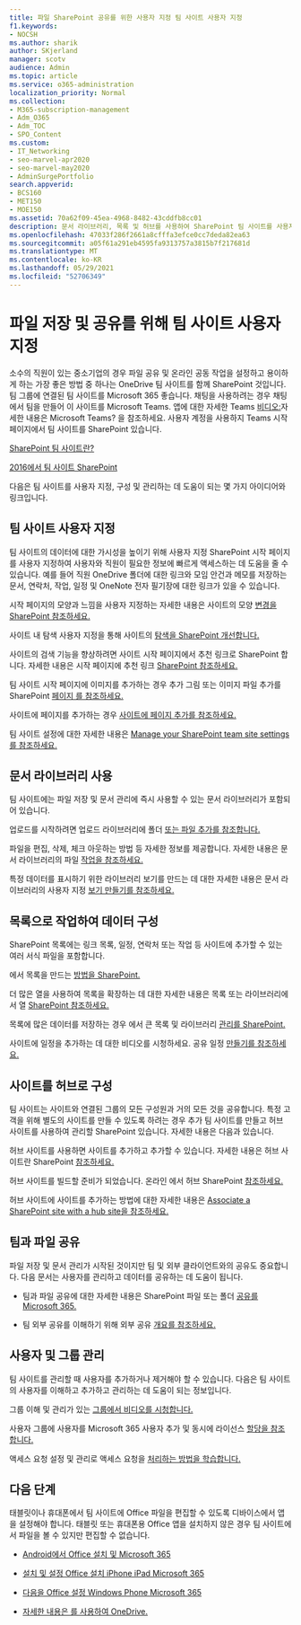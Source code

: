 ```yaml
---
title: 파일 SharePoint 공유를 위한 사용자 지정 팀 사이트 사용자 지정
f1.keywords:
- NOCSH
ms.author: sharik
author: SKjerland
manager: scotv
audience: Admin
ms.topic: article
ms.service: o365-administration
localization_priority: Normal
ms.collection:
- M365-subscription-management
- Adm_O365
- Adm_TOC
- SPO_Content
ms.custom:
- IT_Networking
- seo-marvel-apr2020
- seo-marvel-may2020
- AdminSurgePortfolio
search.appverid:
- BCS160
- MET150
- MOE150
ms.assetid: 70a62f09-45ea-4968-8482-43cddfb8cc01
description: 문서 라이브러리, 목록 및 허브를 사용하여 SharePoint 팀 사이트를 사용자 지정, 구성 및 관리하는 방법을 학습합니다.
ms.openlocfilehash: 47033f286f2661a8cfffa3efce0cc7deda82ea63
ms.sourcegitcommit: a05f61a291eb4595fa9313757a3815b7f217681d
ms.translationtype: MT
ms.contentlocale: ko-KR
ms.lasthandoff: 05/29/2021
ms.locfileid: "52706349"
---
```

# <a name="customize-your-team-site-for-file-storage-and-sharing"></a>파일 저장 및 공유를 위해 팀 사이트 사용자 지정

소수의 직원이 있는 중소기업의 경우 파일 공유 및 온라인 공동 작업을 설정하고 용이하게 하는 가장 좋은 방법 중 하나는 OneDrive 팀 사이트를 함께 SharePoint 것입니다. 팀 그룹에 연결된 팀 사이트를 Microsoft 365 좋습니다. 채팅을 사용하려는 경우 채팅에서 팀을 만들어 이 사이트를 Microsoft Teams. 앱에 대한 자세한 Teams [비디오:](https://support.microsoft.com/office/b98d533f-118e-4bae-bf44-3df2470c2b12)자세한 내용은 Microsoft Teams? 을 참조하세요. 사용자 계정을 사용하지 Teams 시작 페이지에서 팀 사이트를 SharePoint 있습니다. 
  
[SharePoint 팀 사이트란?](https://support.microsoft.com/office/75545757-36c3-46a7-beed-0aaa74f0401e)
  
[2016에서 팀 사이트 SharePoint](https://support.microsoft.com/office/ef10c1e7-15f3-42a3-98aa-b5972711777d)
  
다음은 팀 사이트를 사용자 지정, 구성 및 관리하는 데 도움이 되는 몇 가지 아이디어와 링크입니다.
  
 
## <a name="customize-your-team-site"></a>팀 사이트 사용자 지정

팀 사이트의 데이터에 대한 가시성을 높이기 위해 사용자 지정 SharePoint 시작 페이지를 사용자 지정하여 사용자와 직원이 필요한 정보에 빠르게 액세스하는 데 도움을 줄 수 있습니다. 예를 들어 직원 OneDrive 폴더에 대한 링크와 모임 안건과 메모를 저장하는 문서, 연락처, 작업, 일정 및 OneNote 전자 필기장에 대한 링크가 있을 수 있습니다.
  
시작 페이지의 모양과 느낌을 사용자 지정하는 자세한 내용은 사이트의 모양 [변경을 SharePoint 참조하세요.](https://support.microsoft.com/office/06bbadc3-6b04-4a60-9d14-894f6a170818)
  
사이트 내 탐색 사용자 지정을 통해 사이트의 [탐색을 SharePoint 개선합니다.](https://support.microsoft.com/office/3cd61ae7-a9ed-4e1e-bf6d-4655f0bf25ca)
  
사이트의 검색 기능을 향상하려면 사이트 시작 페이지에서 추천 링크로 SharePoint 합니다. 자세한 내용은 시작 페이지에 추천 링크 [SharePoint 참조하세요.](/sharepoint/change-links-list-on-sharepoint-home-page)
  
팀 사이트 시작 페이지에 이미지를 추가하는 경우 추가 그림 또는 이미지 파일 추가를 SharePoint [페이지 를 참조하세요.](https://support.microsoft.com/office/4a9b0e98-c89a-4a41-8adb-b7750dccca16)
  
사이트에 페이지를 추가하는 경우 [사이트에 페이지 추가를 참조하세요.](https://support.microsoft.com/office/b3d46deb-27a6-4b1e-87b8-df851e503dec)
  
팀 사이트 설정에 대한 자세한 내용은 [Manage your SharePoint team site settings 를 참조하세요.](https://support.microsoft.com/office/8376034D-D0C7-446E-9178-6AB51C58DF42)
  
## <a name="work-with-document-libraries"></a>문서 라이브러리 사용

팀 사이트에는 파일 저장 및 문서 관리에 즉시 사용할 수 있는 문서 라이브러리가 포함되어 있습니다.

업로드를 시작하려면 업로드 라이브러리에 폴더 [또는 파일 추가를 참조합니다.](https://support.microsoft.com/office/eb18fcba-c953-4d45-8d90-8da66edeacdb)
   
파일을 편집, 삭제, 체크 아웃하는 방법 등 자세한 정보를 제공합니다. 자세한 내용은 문서 라이브러리의 파일 [작업을 참조하세요.](https://support.microsoft.com/office/a9d89171-1673-4892-9dd2-1ca52037dea2)
  
특정 데이터를 표시하기 위한 라이브러리 보기를 만드는 데 대한 자세한 내용은 문서 라이브러리의 사용자 지정 [보기 만들기를 참조하세요.](https://support.microsoft.com/office/8f6b08e0-a9a0-4232-9b9b-b374a2ad3da7)
  
## <a name="work-with-lists-to-organize-data"></a>목록으로 작업하여 데이터 구성

SharePoint 목록에는 링크 목록, 일정, 연락처 또는 작업 등 사이트에 추가할 수 있는 여러 서식 파일을 포함합니다.
  
에서 목록을 만드는 [방법을 SharePoint.](https://support.microsoft.com/office/0D397414-D95F-41EB-ADDD-5E6EFF41B083#ID0EAAGAAA=Online)
  
더 많은 열을 사용하여 목록을 확장하는 데 대한 자세한 내용은 목록 또는 라이브러리에서 열 [SharePoint 참조하세요.](https://support.microsoft.com/office/2b0361ae-1bd3-41a3-8329-269e5f81cfa2)
  
목록에 많은 데이터를 저장하는 경우 에서 큰 목록 및 라이브러리 [관리를 SharePoint.](https://support.microsoft.com/office/B8588DAE-9387-48C2-9248-C24122F07C59)
  
사이트에 일정을 추가하는 데 대한 비디오를 시청하세요. 공유 일정 [만들기를 참조하세요.](https://support.microsoft.com/office/61b96006-70e2-4535-a34f-ee4fc772f798)

## <a name="organize-sites-into-hubs"></a>사이트를 허브로 구성

팀 사이트는 사이트와 연결된 그룹의 모든 구성원과 거의 모든 것을 공유합니다. 특정 고객을 위해 별도의 사이트를 만들 수 있도록 하려는 경우 추가 팀 사이트를 만들고 허브 사이트를 사용하여 관리할 SharePoint 있습니다. 자세한 내용은 다음과 있습니다.
  
허브 사이트를 사용하면 사이트를 추가하고 추가할 수 있습니다. 자세한 내용은 허브 사이트란 SharePoint [참조하세요.](https://support.microsoft.com/office/fe26ae84-14b7-45b6-a6d1-948b3966427f)
  
허브 사이트를 빌드할 준비가 되었습니다. 온라인 에서 허브 SharePoint [참조하세요.](/sharepoint/create-hub-site)
  
허브 사이트에 사이트를 추가하는 방법에 대한 자세한 내용은 [Associate a SharePoint site with a hub site을 참조하세요.](https://support.microsoft.com/office/ae0009fd-af04-4d3d-917d-88edb43efc05)
  
## <a name="sharing-files-with-the-team"></a>팀과 파일 공유

파일 저장 및 문서 관리가 시작된 것이지만 팀 및 외부 클라이언트와의 공유도 중요합니다. 다음 문서는 사용자를 관리하고 데이터를 공유하는 데 도움이 됩니다.
  
- 팀과 파일 공유에 대한 자세한 내용은 SharePoint 파일 또는 폴더 [공유를 Microsoft 365.](https://support.microsoft.com/office/1fe37332-0f9a-4719-970e-d2578da4941c)
  
- 팀 외부 공유를 이해하기 위해 외부 공유 [개요를 참조하세요.](/sharepoint/external-sharing-overview)
  
## <a name="managing-users-and-groups"></a>사용자 및 그룹 관리

팀 사이트를 관리할 때 사용자를 추가하거나 제거해야 할 수 있습니다. 다음은 팀 사이트의 사용자를 이해하고 추가하고 관리하는 데 도움이 되는 정보입니다.
  
그룹 이해 및 관리가 있는 [그룹에서 비디오를 시청합니다.](/learn/m365/) 
  
사용자 그룹에 사용자를 Microsoft 365 사용자 추가 및 동시에 라이선스 [할당을 참조합니다.](../add-users/add-users.md)
  
액세스 요청 설정 및 관리로 액세스 요청을 [처리하는 방법을 학습합니다.](https://support.microsoft.com/office/94B26E0B-2822-49D4-929A-8455698654B3)
  
## <a name="next-steps"></a>다음 단계

태블릿이나 휴대폰에서 팀 사이트에 Office 파일을 편집할 수 있도록 디바이스에서 앱을 설정해야 합니다. 태블릿 또는 휴대폰용 Office 앱을 설치하지 않은 경우 팀 사이트에서 파일을 볼 수 있지만 편집할 수 없습니다. 
    
  - [Android에서 Office 설치 및 Microsoft 365](https://support.microsoft.com/office/cafe9d6f-8b0c-4b03-b20a-12438a82a22d)
    
  - [설치 및 설정 Office 설치 iPhone iPad Microsoft 365](https://support.microsoft.com/office/9df6d10c-7281-4671-8666-6ca8e339b628)
    
  - [다음을 Office 설정 Windows Phone Microsoft 365](https://support.microsoft.com/office/2b7c1b51-a717-45d6-90c9-ee1c1c5ee0b7)
    
- [자세한 내용은 를 사용하여 OneDrive.](https://go.microsoft.com/fwlink/?LinkID=511458)